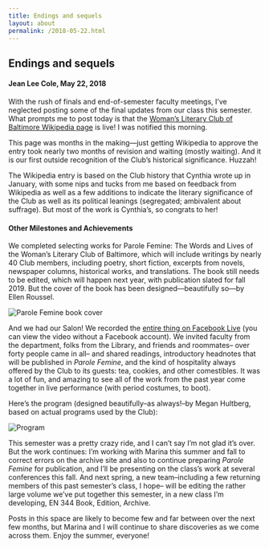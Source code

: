 ```yaml
---
title: Endings and sequels
layout: about
permalink: /2018-05-22.html
---
```


## Endings and sequels
#### Jean Lee Cole, May 22, 2018

With the rush of finals and end-of-semester faculty meetings, I’ve neglected posting some of the final updates from our class this semester. What prompts me to post today is that the [Woman’s Literary Club of Baltimore Wikipedia page](https://en.wikipedia.org/wiki/Woman%27s_Literary_Club_of_Baltimore) is live! I was notified this morning.

This page was months in the making—just getting Wikipedia to approve the entry took nearly two months of revision and waiting (mostly waiting). And it is our first outside recognition of the Club’s historical significance. Huzzah!

The Wikipedia entry is based on the Club history that Cynthia wrote up in January, with some nips and tucks from me based on feedback from Wikipedia as well as a few additions to indicate the literary significance of the Club as well as its political leanings (segregated; ambivalent about suffrage). But most of the work is Cynthia’s, so congrats to her!

#### Other Milestones and Achievements

We completed selecting works for Parole Femine: The Words and Lives of the Woman’s Literary Club of Baltimore, which will include writings by nearly 40 Club members, including poetry, short fiction, excerpts from novels, newspaper columns, historical works, and translations. The book still needs to be edited, which will happen next year, with publication slated for fall 2019. But the cover of the book has been designed—beautifully so—by Ellen Roussel.

<img src="https://elizajames.github.io/WLCB_draft/assets/img/parole-femine.jpg" alt="Parole Femine book cover">

And we had our Salon! We recorded the [entire thing on Facebook Live](https://www.facebook.com/jean.l.cole/videos/10216230298856495/) (you can view the video without a Facebook account). We invited faculty from the department, folks from the Library, and friends and roommates– over forty people came in all– and shared readings, introductory headnotes that will be published in *Parole Femine*, and the kind of hospitality always offered by the Club to its guests: tea, cookies, and other comestibles. It was a lot of fun, and amazing to see all of the work from the past year come together in live performance (with period costumes, to boot).

Here’s the program (designed beautifully–as always!–by Megan Hultberg, based on actual programs used by the Club):

<img src="https://elizajames.github.io/WLCB_draft/assets/img/program.jpg" alt="Program">

This semester was a pretty crazy ride, and I can’t say I’m not glad it’s over. But the work continues: I’m working with Marina this summer and fall to correct errors on the archive site and also to continue preparing *Parole Femine* for publication, and I’ll be presenting on the class’s work at several conferences this fall. And next spring, a new team–including a few returning members of this past semester’s class, I hope– will be editing the rather large volume we’ve put together this semester, in a new class I’m developing, EN 344 Book, Edition, Archive.

Posts in this space are likely to become few and far between over the next few months, but Marina and I will continue to share discoveries as we come across them. Enjoy the summer, everyone!


